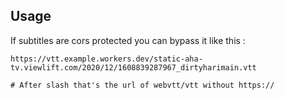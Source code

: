 ## Usage

If subtitles are cors protected you can bypass it like this :
```
https://vtt.example.workers.dev/static-aha-tv.viewlift.com/2020/12/1608839287967_dirtyharimain.vtt

# After slash that's the url of webvtt/vtt without https://
```